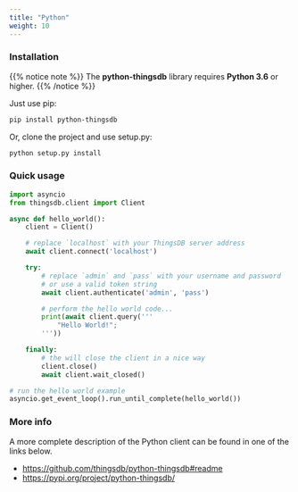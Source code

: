 ```yaml
---
title: "Python"
weight: 10
---
```


### Installation

{{% notice note %}}
The **python-thingsdb** library requires **Python 3.6** or higher.
{{% /notice %}}

Just use pip:

```bash
pip install python-thingsdb
```

Or, clone the project and use setup.py:

```bash
python setup.py install
```

### Quick usage

```python
import asyncio
from thingsdb.client import Client

async def hello_world():
    client = Client()

    # replace `localhost` with your ThingsDB server address
    await client.connect('localhost')

    try:
        # replace `admin` and `pass` with your username and password
        # or use a valid token string
        await client.authenticate('admin', 'pass')

        # perform the hello world code...
        print(await client.query('''
            "Hello World!";
        '''))

    finally:
        # the will close the client in a nice way
        client.close()
        await client.wait_closed()

# run the hello world example
asyncio.get_event_loop().run_until_complete(hello_world())
```

### More info

A more complete description of the Python client can be found in one of the links below.

- https://github.com/thingsdb/python-thingsdb#readme
- https://pypi.org/project/python-thingsdb/
